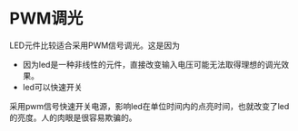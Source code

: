 # PWM调光

LED元件比较适合采用PWM信号调光。这是因为 

* 因为led是一种非线性的元件，直接改变输入电压可能无法取得理想的调光效果。
* led可以快速开关

采用pwm信号快速开关电源，影响led在单位时间内的点亮时间，也就改变了led的亮度。人的肉眼是很容易欺骗的。
